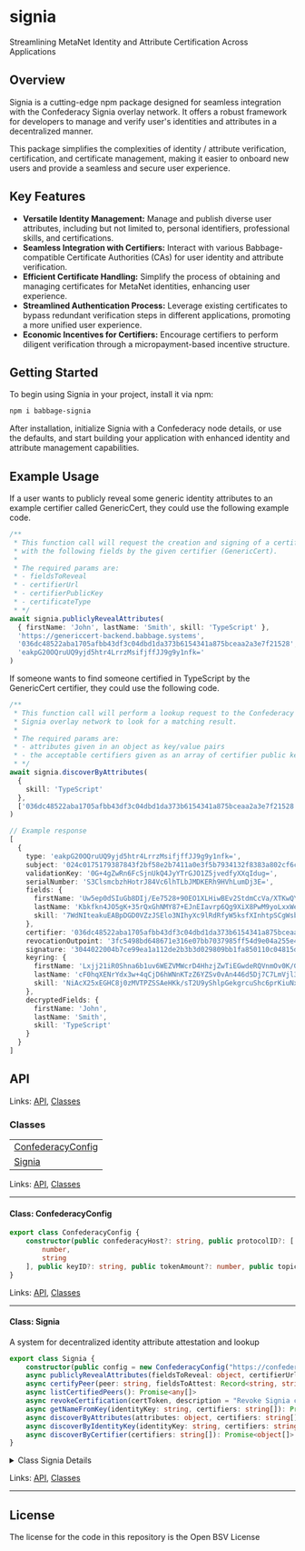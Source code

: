 # signia

Streamlining MetaNet Identity and Attribute Certification Across Applications

## Overview

Signia is a cutting-edge npm package designed for seamless integration with the Confederacy Signia overlay network. It offers a robust framework for developers to manage and verify user's identities and attributes in a decentralized manner.

This package simplifies the complexities of identity / attribute verification, certification, and certificate management, making it easier to onboard new users and provide a seamless and secure user experience.

## Key Features

- **Versatile Identity Management:** Manage and publish diverse user attributes, including but not limited to, personal identifiers, professional skills, and certifications.
- **Seamless Integration with Certifiers:** Interact with various Babbage-compatible Certificate Authorities (CAs) for user identity and attribute verification.
- **Efficient Certificate Handling:** Simplify the process of obtaining and managing certificates for MetaNet identities, enhancing user experience.
- **Streamlined Authentication Process:** Leverage existing certificates to bypass redundant verification steps in different applications, promoting a more unified user experience.
- **Economic Incentives for Certifiers:** Encourage certifiers to perform diligent verification through a micropayment-based incentive structure.

## Getting Started

To begin using Signia in your project, install it via npm:

```bash
npm i babbage-signia
```

After installation, initialize Signia with a Confederacy node details, or use the defaults, and start building your application with enhanced identity and attribute management capabilities.

## Example Usage

If a user wants to publicly reveal some generic identity attributes to an example certifier called GenericCert, they could use the following example code.

```ts
/**
 * This function call will request the creation and signing of a certificate
 * with the following fields by the given certifier (GenericCert).
 * 
 * The required params are:
 * - fieldsToReveal
 * - certifierUrl
 * - certifierPublicKey
 * - certificateType
 * */
await signia.publiclyRevealAttributes(
  { firstName: 'John', lastName: 'Smith', skill: 'TypeScript' }, 
  'https://genericcert-backend.babbage.systems', 
  '036dc48522aba1705afbb43df3c04dbd1da373b6154341a875bceaa2a3e7f21528', 
  'eakpG20OQruUQ9yjd5htr4LrrzMsifjffJJ9g9y1nfk='
)
```

If someone wants to find someone certified in TypeScript by the GenericCert certifier, they could use the following code.

```ts
/**
 * This function call will perform a lookup request to the Confederacy 
 * Signia overlay network to look for a matching result.
 * 
 * The required params are:
 * - attributes given in an object as key/value pairs
 * - the acceptable certifiers given as an array of certifier public keys.
 * */
await signia.discoverByAttributes(
  {
    skill: 'TypeScript'
  },
  ['036dc48522aba1705afbb43df3c04dbd1da373b6154341a875bceaa2a3e7f21528']
)

// Example response
[
  {
    type: 'eakpG20OQruUQ9yjd5htr4LrrzMsifjffJJ9g9y1nfk=',
    subject: '024c0175179387843f2bf58e2b7411a0e3f5b7934132f8383a802cf6cb6f69eb6b',
    validationKey: '0G+4gZwRn6FcSjnUkQ4JyYTrGJO1Z5jvedfyXXqIdug=',
    serialNumber: 'S3ClsmcbzhHotrJ84Vc6lhTLbJMDKERh9HVhLumDj3E=',
    fields: {
      firstName: 'Uw5ep0dSIuGb8DIj/Ee7528+90EO1XLHiwBEv2StdmCcVa/XTKwQYrX1dnWFh3+4h+SWXVq0q33KKP8=',
      lastName: 'Kbkfkn4JO5gK+35rQxGhNMY87+EJnEIavrp6Qg9XiX8PwM9yoLxxWe1fkSa+cr+gfszmSwfq',
      skill: '7WdNIteakuEABpDGD0VZzJSElo3NIhyXc9lRdRfyW5ksfXInhtpSCgWsbwzceszKQ7PQ4mnsKnifiXXQRpu/Lv2G1JUbTdAdfRHOJFihq9VZ1UQbEEvGQ8WrZwqh3NNl7tqt0Q=='
    },
    certifier: '036dc48522aba1705afbb43df3c04dbd1da373b6154341a875bceaa2a3e7f21528',
    revocationOutpoint: '3fc5498bd648671e316e07bb7037985ff54d9e04a255e405239fc4e97af1c10500000000',
    signature: '3044022004b7ce99ea1a112de2b3b3d029809bb1fa850110c04815d320f0fbd954aac0e902203b6c8c9eda1dc85e75357238d01cbefa4709c5132baf2a728da26a27c6b1c040',
    keyring: {
      firstName: 'Lxjj21iR0Shna6b1uv6WEZVMWcrD4HhzjZwTiEGwdeRQVnmOv0K/GQ7SuLWBTcQn9gJIXK7782DD4tbl+yUWEN2rjQal8JCmydmTB5F5Lkk=',
      lastName: 'cF0hqXENrYdx3w+4qCjD6hWNnKTzZ6YZSv0vAn446d5Dj7C7LmVjl38H9JRf8iNNMN+lT/Fdohbh39F4McrObwZRY2sBY9AmUi3i8FkjHME=',
      skill: 'NiAcX25xEGHC8j0zMVTPZSSAeHKk/sT2U9yShlpGekgrcuShc6prKiuNxRUkdf5tavAbH4sw6xyrM9nDdvUBTOhn5RcwY3UVW349x0dMyhk='
    },
    decryptedFields: {
      firstName: 'John',
      lastName: 'Smith',
      skill: 'TypeScript'
    }
  }
]

```

## API
<!--#region ts2md-api-merged-here-->

Links: [API](#api), [Classes](#classes)

### Classes

| |
| --- |
| [ConfederacyConfig](#class-confederacyconfig) |
| [Signia](#class-signia) |

Links: [API](#api), [Classes](#classes)

---

#### Class: ConfederacyConfig

```ts
export class ConfederacyConfig {
    constructor(public confederacyHost?: string, public protocolID?: [
        number,
        string
    ], public keyID?: string, public tokenAmount?: number, public topics?: string[], public authriteConfig?: object, public counterparty?: string, public receiveFromCounterparty?: boolean, public sendToCounterparty?: boolean, public viewpoint?: string) 
}
```

Links: [API](#api), [Classes](#classes)

---
#### Class: Signia

A system for decentralized identity attribute attestation and lookup

```ts
export class Signia {
    constructor(public config = new ConfederacyConfig("https://confederacy.babbage.systems", [1, "signia"], "1", 1000, ["Signia"], undefined, undefined, false, false, "localToSelf")) 
    async publiclyRevealAttributes(fieldsToReveal: object, certifierUrl: string, certifierPublicKey: string, certificateType: string, newCertificate = false, preVerifiedData: object, updateProgress = async (message) => { }): Promise<object> 
    async certifyPeer(peer: string, fieldsToAttest: Record<string, string>, certificateType: string, updateProgress = async (message) => { }): Promise<object> 
    async listCertifiedPeers(): Promise<any[]> 
    async revokeCertification(certToken, description = "Revoke Signia certification"): Promise<void> 
    async getNameFromKey(identityKey: string, certifiers: string[]): Promise<object> 
    async discoverByAttributes(attributes: object, certifiers: string[]): Promise<object[]> 
    async discoverByIdentityKey(identityKey: string, certifiers: string[]): Promise<object[]> 
    async discoverByCertifier(certifiers: string[]): Promise<object[]> 
}
```

<details>

<summary>Class Signia Details</summary>

##### Constructor

Constructs a new Signia instance

```ts
constructor(public config = new ConfederacyConfig("https://confederacy.babbage.systems", [1, "signia"], "1", 1000, ["Signia"], undefined, undefined, false, false, "localToSelf")) 
```

Argument Details

+ **config**
  + the configuration object required by Confederacy

##### Method certifyPeer

Publicly attest attributes of a peer.

```ts
async certifyPeer(peer: string, fieldsToAttest: Record<string, string>, certificateType: string, updateProgress = async (message) => { }): Promise<object> 
```

Returns

A promise that resolves when the attestation has been made.

Argument Details

+ **peer**
  + The public key of the peer to certify.
+ **fieldsToAttest**
  + The fields to attest about a peer.
+ **certificateType**
  + The type of certification to make about this peer (based on the fields).
+ **updateProgress**
  + A callback function to update progress. Default is an empty asynchronous function.

##### Method discoverByAttributes

Query the lookup service for the given attribute (and optional certifiers) and parseResults

```ts
async discoverByAttributes(attributes: object, certifiers: string[]): Promise<object[]> 
```

##### Method discoverByCertifier

Query the lookup service for the given certifiers, returning all results for the certifiers parseResults

```ts
async discoverByCertifier(certifiers: string[]): Promise<object[]> 
```

##### Method discoverByIdentityKey

Query the lookup service for the given identity key (and optional certifiers) parseResults

```ts
async discoverByIdentityKey(identityKey: string, certifiers: string[]): Promise<object[]> 
```

##### Method getNameFromKey

Example higher level lookup function

```ts
async getNameFromKey(identityKey: string, certifiers: string[]): Promise<object> 
```

Returns

- with identity information

##### Method listCertifiedPeers

Lists all certifications made to peers.

```ts
async listCertifiedPeers(): Promise<any[]> 
```

##### Method publiclyRevealAttributes

Publicly reveal attributes to the Signia overlay.

```ts
async publiclyRevealAttributes(fieldsToReveal: object, certifierUrl: string, certifierPublicKey: string, certificateType: string, newCertificate = false, preVerifiedData: object, updateProgress = async (message) => { }): Promise<object> 
```

Returns

A promise that resolves with the results of the submission to the overlay.

Argument Details

+ **fieldsToReveal**
  + The fields to reveal.
+ **certifierUrl**
  + The URL of the certifier.
+ **certifierPublicKey**
  + The public key of the certifier.
+ **certificateType**
  + The type of certificate.
+ **newCertificate**
  + Indicates if a new certificate should be created. Default is false.
+ **preVerifiedData**
  + Verification data to send to the certifier if the attributes have been preVerified. Can be undefined.
+ **updateProgress**
  + A callback function to update progress. Default is an empty asynchronous function.

##### Method revokeCertification

Revokes a Signia certification token

```ts
async revokeCertification(certToken, description = "Revoke Signia certification"): Promise<void> 
```

Argument Details

+ **certToken**
  + certification token to be revoked
+ **description**
  + custom description for the createAction call

</details>

Links: [API](#api), [Classes](#classes)

---

<!--#endregion ts2md-api-merged-here-->

## License

The license for the code in this repository is the Open BSV License
